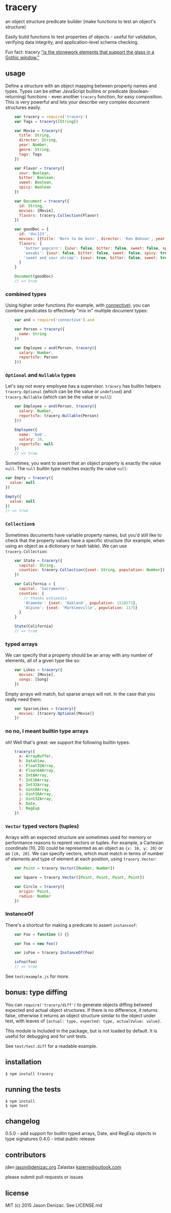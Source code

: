 # tracery
an object structure predicate builder (make functions to test an object's structure)

Easily build functions to test properties of objects - useful for validation, verifying data integrity, and application-level schema checking.

Fun fact: tracery ["is the stonework elements that support the glass in a Gothic window."](http://en.wikipedia.org/wiki/Tracery)

## usage

Define a structure with an object mapping between property names and types. Types can be either JavaScript builtins or predicate (boolean-returning) functions - even another `tracery` function, for easy composition. This is very powerful and lets your describe very complex document structures easily.

```js
    var tracery = require('tracery')
    var Tags = tracery([String])

    var Movie = tracery({
      title: String,
      director: String,
      year: Number,
      genre: String,
      tags: Tags
    })

    var Flavor = tracery({
      sour: Boolean,
      bitter: Boolean,
      sweet: Boolean,
      spicy: Boolean
    })

    var Document = tracery({
      id: String,
      movies: [Movie],
      flavors: tracery.Collection(Flavor)
    })

    var goodDoc = {
      id: 'doc123',
      movies: [{title: 'Born to be born', director: 'Ken Bobson', year: 1982, genre: 'Action', tags: ['cheesy']}],
      flavors: {
        'butter popcorn': {sour: false, bitter: false, sweet: false, spicy: false},
        'wasabi': {sour: false, bitter: false, sweet: false, spicy: true},
        'sweet and sour shrimp': {sour: true, bitter: false, sweet: true, spicy: false}
      }
    }

    Document(goodDoc)
    // => true

```

### combined types

Using higher order functions (for example, with [connective](https://github.com/AgileDiagnosis/node-connective)), you can combine predicates to effectively "mix in" multiple document types:

```js
    var and = require('connective').and

    var Person = tracery({
      name: String
    })

    var Employee = and(Person, tracery({
      salary: Number,
      reportsTo: Person
    }))
```

### `Optional` and `Nullable` types

Let's say not every employee has a supervisor. `tracery` has builtin helpers `tracery.Optional` (which can be the value or `undefined`) and `tracery.Nullable` (which can be the value or `null`):

```js
    var Employee = and(Person, tracery({
      salary: Number,
      reportsTo: tracery.Nullable(Person)
    }))

    Employee({
      name: 'bob',
      salary: 10,
      reportsTo: null
    })
    // => true
```

Sometimes, you want to assert that an object property is exactly the value `null`. The `null` builtin type matches exactly the value `null`:

```js
var Empty = tracery({
  value: null
})

Empty({
  value: null
})
// => true
```

### `Collection`s

Sometimes documents have variable property names, but you'd still like to check that the property values have a specific structure (for example, when using an object as a dictionary or hash table). We can use `tracery.Collection`:

```js
    var State = tracery({
      capital: String,
      counties: tracery.Collection({seat: String, population: Number})
    })

    var California = {
      capital: 'Sacramento',
      counties: {
        // thanks wikipedia
        'Alameda': {seat: 'Oakland', population: 1510271},
        'Alpine': {seat: 'Markleeville', population: 1175}
      }
    }

    State(California)
    // => true
```

### typed arrays

We can specify that a property should be an array with any number of elements, all of a given type like so:

```js
    var Likes = tracery({
      movies: [Movie],
      songs: [Song]
    })
```
Empty arrays will match, but sparse arrays will not. In the case that you really need them:

```js
    var SparseLikes = tracery({
      movies: [tracery.Optional(Movie)]
    })
```

### no no, I meant builtin type arrays
oh! Well that's great: we support the following builtin types:

```js
    tracery({
      a: ArrayBuffer,
      b: DataView,
      c: Float32Array,
      d: Float64Array,
      e: Int8Array,
      f: Int16Array,
      g: Int32Array,
      h: Uint8Array,
      i: Uint16Array,
      j: Uint32Array,
      k: Date,
      l: RegExp
    })
```

### `Vector` typed vectors (tuples)

Arrays with an expected structure are sometimes used for memory or performance reasons to reprent vectors or tuples. For example, a Cartesian coordinate (10, 20) could be represented as an object as `{x: 10, y: 20}` or as `[10, 20]`. We can specify vectors, which must match in terms of number of elements and type of element at each position, using `tracery.Vector`:

```js
    var Point = tracery.Vector([Number, Number])

    var Square = tracery.Vector([Point, Point, Point, Point])

    var Circle = tracery({
      origin: Point,
      radius: Number
    })
````

### InstanceOf

There's a shortcut for making a predicate to assert `instanceof`:

```js
    var Foo = function () {}

    var foo = new Foo()

    var isFoo = tracery.InstanceOf(Foo)

    isFoo(foo)
    // => true
```

See `test/example.js` for more.

## bonus: type diffing

You can `require('tracery/diff')` to generate objects diffing betweed expected and actual object structures. If there is no difference, it returns false, otherwise it returns an object structure similar to the object under test, with leaves of `{actual: type, expected: type, actualValue: value}`.

This module is included in the package, but is not loaded by default. It is useful for debugging and for unit tests.

See `test/test.diff` for a readable example.

## installation

    $ npm install tracery

## running the tests

    $ npm install
    $ npm test

## changelog
0.5.0 - add support for builtin typed arrays, Date, and RegExp objects in type signatures
0.4.0 - intial public release

## contributors

jden <jason@denizac.org>
Zalastax <kpierre@outlook.com>

please submit pull requests or issues

## license

MIT (c) 2015 Jason Denizac. See LICENSE.md